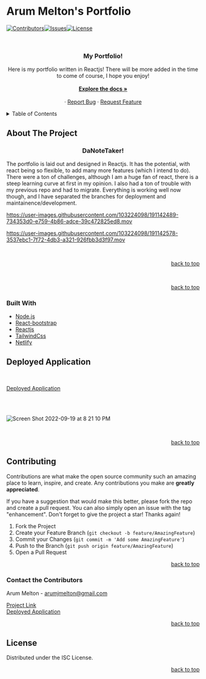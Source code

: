
# Arum Melton's Portfolio

<div id="top"></div>

[![Contributors][contributors-shield]][contributors-url][![Issues][issues-shield]][issues-url][![License][license-shield]](./LICENSE.txt)



<br />
<div align="center">
  <a href="https://github.com/ArumMelton/MyProfessionalPortfolio">
  </a>

<h3 align="center">My Portfolio!</h3>


  <p align="center">
              Here is my portfolio written in Reactjs! There will be more added in the time to come of course, I hope you enjoy! 
    <br />
    <br />
    <a href="https://github.com/ArumMelton/MyProfessionalPortfolio"><strong>Explore the docs »</strong></a>
    <br />
    <br />
    ·
    <a href="https://github.com/ArumMelton/MyProfessionalPortfolio/issues?q=is%3Aissue+is%3Aopen+sort%3Aupdated-desc">Report Bug</a>
    ·
    <a href="https://github.com/ArumMelton/MyProfessionalPortfolio/issues?q=is%3Aissue+is%3Aopen+sort%3Aupdated-desc">Request Feature</a>
  </p>
</div>



<!-- TABLE OF CONTENTS -->
<details>
  <summary>Table of Contents</summary>
  <ol>
   <ul>
    <a href="#about-the-project">About The Project</a>
    <li><a href="#built-with">Built With</a></li>
    <a href="#deployed-application">Deployed Application</a>
    <li><a href="#contributing">Contributing</a></li>
    <li><a href="#contact-the-contributors">Contact</a></li>
    <li><a href="#license">License</a></li>
    </ul>
  </ol>
</details>


## About The Project
<h3 align="center">DaNoteTaker!</h3>



The portfolio is laid out and designed in Reactjs. It has the potential, with react being so flexible, to add many more features (which I intend to do). There were a ton of challenges, although I am a huge fan of react, there is a steep learning curve at first in my opinion.
I also had a ton of trouble with my previous repo and had to migrate. Everything is working well now though, and I have separated the branches for deployment and maintainence/development.
<br/>


https://user-images.githubusercontent.com/103224098/191142489-734353d0-e759-4b86-adce-39c472825ed8.mov




https://user-images.githubusercontent.com/103224098/191142578-3537ebc1-7f72-4db3-a321-926fbb3d3f97.mov








<br/>

<p align="right"><a href="#top">back to top</a></p>

<br/>







<p align="right"><a href="#top">back to top</a></p>



### Built With

* [Node.js](https://nodejs.org/en/)
* [React-bootstrap](https://react-bootstrap.github.io/)
* [Reactjs](https://reactjs.org/)
* [TailwindCss](https://tailwindcss.com/)
* [Netlify](https://www.netlify.com/?utm_medium=paid_search&utm_source=google&utm_campaign=12755510784&utm_term=netlify)




## Deployed Application

<br/>

[Deployed Application](https://arummeltondev.netlify.app/)

<br/>






<br/>


![Screen Shot 2022-09-19 at 8 21 10 PM](https://user-images.githubusercontent.com/103224098/191143089-5fce5171-2389-43c3-8dc6-a97cf56ed199.png)


<br/>


<p align="right"><a href="#top">back to top</a></p>



## Contributing

Contributions are what make the open source community such an amazing place to learn, inspire, and create. Any contributions you make are **greatly appreciated**.

If you have a suggestion that would make this better, please fork the repo and create a pull request. You can also simply open an issue with the tag "enhancement".
Don't forget to give the project a star! Thanks again!

1. Fork the Project
2. Create your Feature Branch (`git checkout -b feature/AmazingFeature`)
3. Commit your Changes (`git commit -m 'Add some AmazingFeature'`)
4. Push to the Branch (`git push origin feature/AmazingFeature`)
5. Open a Pull Request

<p align="right"><a href="#top">back to top</a></p>

<!-- CONTACT -->
### Contact the Contributors

Arum Melton - arumjmelton@gmail.com
<br/>

[Project Link](https://github.com/ArumMelton/MyProfessionalPortfolio)
<br/>
[Deployed Application](https://arummeltondev.netlify.app/)
<br/>
<p align="right"><a href="#top">back to top</a></p>

<!-- LICENSE -->
## License

Distributed under the ISC License.

<p align="right"><a href="#top">back to top</a></p>


<!-- MARKDOWN LINKS & IMAGES -->
[contributors-shield]: https://img.shields.io/badge/MyProfessionalPortfolio%20Contributors-brightgreen
[contributors-url]: https://github.com/ArumMelton/MyProfessionalPortfolio/graphs/contributors
[issues-shield]: https://img.shields.io/badge/MyProfessionalPortfolio%20Issues-red
[issues-url]: https://github.com/ArumMelton/MyProfessionalPortfolio/issues
[license-shield]: https://img.shields.io/badge/license-ISC-green
